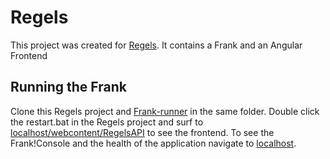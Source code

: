 # Regels

This project was created for [Regels](regels.overheid.nl). It contains a Frank and an Angular Frontend

## Running the Frank
Clone this Regels project and [Frank-runner](https://github.com/ibissource/frank-runner) in the same folder. 
Double click the restart.bat in the Regels project and surf to [localhost/webcontent/RegelsAPI](http://localhost/webcontent/RegelsAPI) to see the frontend.
To see the Frank!Console and the health of the application navigate to [localhost](http://localhost).
